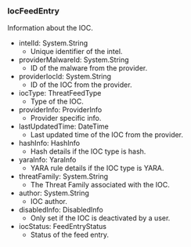 ### IocFeedEntry
Information about the IOC.

- intelId: System.String
  - Unique identifier of the intel.
- providerMalwareId: System.String
  - ID of the malware from the provider.
- providerIocId: System.String
  - ID of the IOC from the provider.
- iocType: ThreatFeedType
  - Type of the IOC.
- providerInfo: ProviderInfo
  - Provider specific info.
- lastUpdatedTime: DateTime
  - Last updated time of the IOC from the provider.
- hashInfo: HashInfo
  - Hash details if the IOC type is hash.
- yaraInfo: YaraInfo
  - YARA rule details if the IOC type is YARA.
- threatFamily: System.String
  - The Threat Family associated with the IOC.
- author: System.String
  - IOC author.
- disabledInfo: DisabledInfo
  - Only set if the IOC is deactivated by a user.
- iocStatus: FeedEntryStatus
  - Status of the feed entry.
